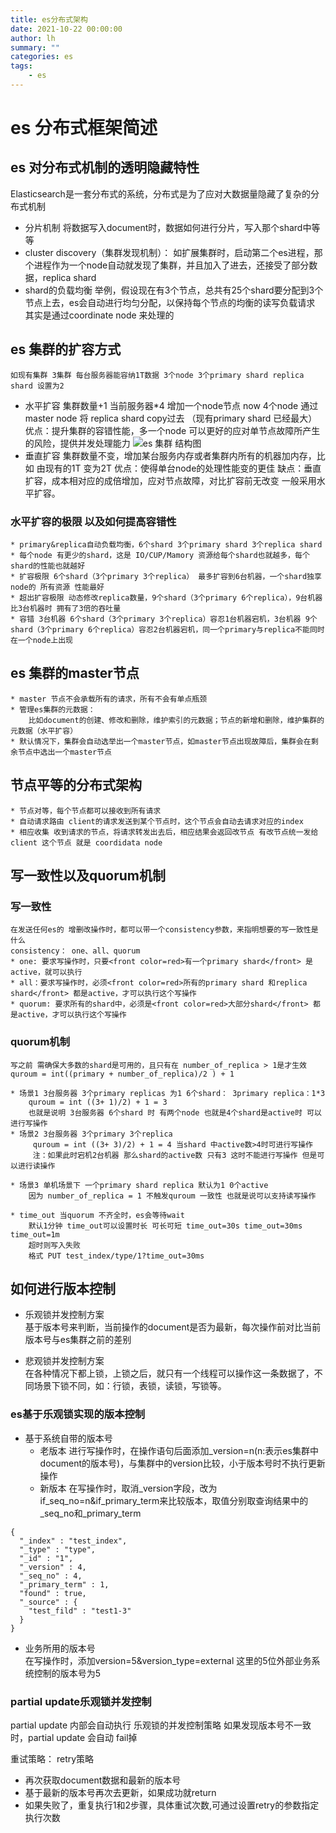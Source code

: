 ```yaml
---
title: es分布式架构
date: 2021-10-22 00:00:00
author: lh
summary: ""
categories: es
tags:  
    - es
---
```

# es 分布式框架简述
## es 对分布式机制的透明隐藏特性
Elasticsearch是一套分布式的系统，分布式是为了应对大数据量隐藏了复杂的分布式机制
 * 分片机制 
    将数据写入document时，数据如何进行分片，写入那个shard中等等
 * cluster discovery（集群发现机制）：
    如扩展集群时，启动第二个es进程，那个进程作为一个node自动就发现了集群，并且加入了进去，还接受了部分数据，replica shard
 * shard的负载均衡 
    举例，假设现在有3个节点，总共有25个shard要分配到3个节点上去，es会自动进行均匀分配，以保持每个节点的均衡的读写负载请求  
    其实是通过coordinate node 来处理的

## es 集群的扩容方式
    如现有集群 3集群 每台服务器能容纳1T数据 3个node 3个primary shard replica shard 设置为2  
 * 水平扩容
    集群数量+1 当前服务器*4 增加一个node节点 now 4个node 通过master node 将 replica shard copy过去 （现有primary shard 已经最大）
    优点：提升集群的容错性能，多一个node 可以更好的应对单节点故障所产生的风险，提供并发处理能力
    ![es 集群 结构图](https://kubpang.gitee.io/sourceFile/es集群水平扩容.png) 
 * 垂直扩容
    集群数量不变，增加某台服务内存或者集群内所有的机器加内存，比如 由现有的1T 变为2T 
    优点：使得单台node的处理性能变的更佳
    缺点：垂直扩容，成本相对应的成倍增加，应对节点故障，对比扩容前无改变
  一般采用水平扩容。
    
### 水平扩容的极限 以及如何提高容错性
    * primary&replica自动负载均衡，6个shard 3个primary shard 3个replica shard
    * 每个node 有更少的shard，这是 IO/CUP/Mamory 资源给每个shard也就越多，每个shard的性能也就越好
    * 扩容极限 6个shard（3个primary 3个replica） 最多扩容到6台机器，一个shard独享node的 所有资源 性能最好
    * 超出扩容极限 动态修改replica数量，9个shard（3个primary 6个replica），9台机器比3台机器时 拥有了3倍的吞吐量
    * 容错 3台机器 6个shard（3个primary 3个replica）容忍1台机器宕机，3台机器 9个shard（3个primary 6个replica）容忍2台机器宕机，同一个primary与replica不能同时在一个node上出现

## es 集群的master节点 
    * master 节点不会承载所有的请求，所有不会有单点瓶颈
    * 管理es集群的元数据：
        比如document的创建、修改和删除，维护索引的元数据；节点的新增和删除，维护集群的元数据（水平扩容）
    * 默认情况下，集群会自动选举出一个master节点，如master节点出现故障后，集群会在剩余节点中选出一个master节点
    
## 节点平等的分布式架构
    * 节点对等，每个节点都可以接收到所有请求
    * 自动请求路由 client的请求发送到某个节点时，这个节点会自动去请求对应的index  
    * 相应收集 收到请求的节点，将请求转发出去后，相应结果会返回改节点 有改节点统一发给client 这个节点 就是 coordidata node
    
## 写一致性以及quorum机制
### 写一致性
    在发送任何es的 增删改操作时，都可以带一个consistency参数，来指明想要的写一致性是什么  
    consistency： one、all、quorum
    * one: 要求写操作时，只要<front color=red>有一个primary shard</front> 是active，就可以执行
    * all：要求写操作时，必须<front color=red>所有的primary shard 和replica shard</front> 都是active，才可以执行这个写操作
    * quorum: 要求所有的shard中，必须是<front color=red>大部分shard</front> 都是active，才可以执行这个写操作

### quorum机制
    写之前 需确保大多数的shard是可用的，且只有在 number_of_replica > 1是才生效  
    quroum = int((primary + number_of_replica)/2 ) + 1  

    * 场景1 3台服务器 3个primary replicas 为1 6个shard： 3primary replica：1*3 
        quroum = int ((3+ 1)/2) + 1 = 3  
        也就是说明 3台服务器 6个shard 时 有两个node 也就是4个shard是active时 可以进行写操作
    * 场景2 3台服务器 3个primary 3个replica  
         quroum = int ((3+ 3)/2) + 1 = 4 当shard 中active数>4时可进行写操作  
         注：如果此时宕机2台机器 那么shard的active数 只有3 这时不能进行写操作 但是可以进行读操作
         
    * 场景3 单机场景下 一个primary shard replica 默认为1 0个active  
        因为 number_of_replica = 1 不触发quroum 一致性 也就是说可以支持读写操作
    
    * time_out 当quorum 不齐全时，es会等待wait  
        默认1分钟 time_out可以设置时长 可长可短 time_out=30s time_out=30ms time_out=1m  
        超时则写入失败
        格式 PUT test_index/type/1?time_out=30ms
    
## 如何进行版本控制  
* 乐观锁并发控制方案  
    基于版本号来判断，当前操作的document是否为最新，每次操作前对比当前版本号与es集群之前的差别

* 悲观锁并发控制方案  
    在各种情况下都上锁，上锁之后，就只有一个线程可以操作这一条数据了，不同场景下锁不同，如：行锁，表锁，读锁，写锁等。
    
### es基于乐观锁实现的版本控制
* 基于系统自带的版本号
    * 老版本 进行写操作时，在操作语句后面添加_version=n(n:表示es集群中document的版本号)，与集群中的version比较，小于版本号时不执行更新操作
    * 新版本 在写操作时，取消_version字段，改为 if_seq_no=n&if_primary_term来比较版本，取值分别取查询结果中的_seq_no和_primary_term
```shell
{
  "_index" : "test_index",
  "_type" : "type",
  "_id" : "1",
  "_version" : 4,
  "_seq_no" : 4,
  "_primary_term" : 1,
  "found" : true,
  "_source" : {
    "test_fild" : "test1-3"
  }
}
```

* 业务所用的版本号  
   在写操作时，添加version=5&version_type=external 这里的5位外部业务系统控制的版本号为5
   
### partial update乐观锁并发控制  
partial update 内部会自动执行 乐观锁的并发控制策略 如果发现版本号不一致时，partial update 会自动 fail掉

重试策略： retry策略
* 再次获取document数据和最新的版本号  
* 基于最新的版本号再次去更新，如果成功就return
* 如果失败了，重复执行1和2步骤，具体重试次数,可通过设置retry的参数指定执行次数
